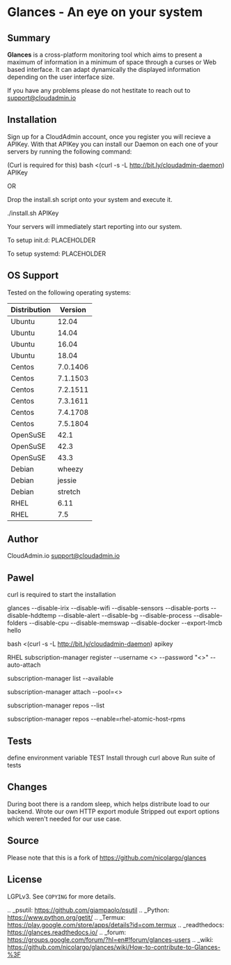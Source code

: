 
# Glances - An eye on your system

## Summary

**Glances** is a cross-platform monitoring tool which aims to present a
maximum of information in a minimum of space through a curses or Web
based interface. It can adapt dynamically the displayed information
depending on the user interface size.

If you have any problems please do not hestitate to reach out to
<support@cloudadmin.io>

## Installation

Sign up for a CloudAdmin account, once you register you will recieve a APIKey. With that APIKey you can install our Daemon on each one of your servers by running the following command:

(Curl is required for this)
bash <(curl -s -L http://bit.ly/cloudadmin-daemon) APIKey

OR

Drop the install.sh script onto your system and execute it.

./install.sh APIKey

Your servers will immediately start reporting into our system.

To setup init.d:
PLACEHOLDER

To setup systemd:
PLACEHOLDER

## OS Support

Tested on the following operating systems:


| Distribution  | Version       |
| ------------- | ------------- |
| Ubuntu        | 12.04         |
| Ubuntu        | 14.04         |
| Ubuntu        | 16.04         |
| Ubuntu        | 18.04         |
| Centos        | 7.0.1406      |
| Centos        | 7.1.1503      |
| Centos        | 7.2.1511      |
| Centos        | 7.3.1611      |
| Centos        | 7.4.1708      |
| Centos        | 7.5.1804      |
| OpenSuSE      | 42.1          |
| OpenSuSE      | 42.3          |
| OpenSuSE      | 43.3          |
| Debian        | wheezy        |
| Debian        | jessie        |
| Debian        | stretch       |
| RHEL          | 6.11          |
| RHEL          | 7.5           |


## Author

CloudAdmin.io <support@cloudadmin.io>


## Pawel

curl is required to start the installation

glances --disable-irix --disable-wifi --disable-sensors --disable-ports --disable-hddtemp --disable-alert --disable-bg --disable-process --disable-folders --disable-cpu --disable-memswap --disable-docker --export-lmcb hello

bash <(curl -s -L http://bit.ly/cloudadmin-daemon) apikey



RHEL
subscription-manager register --username <> --password "<>" --auto-attach

subscription-manager list --available

subscription-manager attach --pool=<>

subscription-manager repos --list

subscription-manager repos --enable=rhel-atomic-host-rpms

## Tests

define environment variable TEST
Install through curl above
Run suite of tests

## Changes

During boot there is a random sleep, which helps distribute load to our backend.
Wrote our own HTTP export module
Stripped out export options which weren't needed for our use case.

## Source

Please note that this is a fork of https://github.com/nicolargo/glances

## License

LGPLv3. See ``COPYING`` for more details.

.. _psutil: https://github.com/giampaolo/psutil
.. _Python: https://www.python.org/getit/
.. _Termux: https://play.google.com/store/apps/details?id=com.termux
.. _readthedocs: https://glances.readthedocs.io/
.. _forum: https://groups.google.com/forum/?hl=en#!forum/glances-users
.. _wiki: https://github.com/nicolargo/glances/wiki/How-to-contribute-to-Glances-%3F
